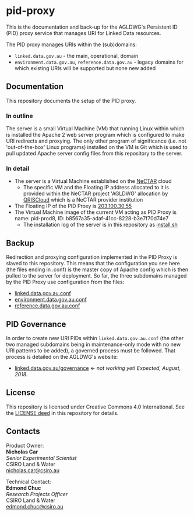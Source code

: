 # pid-proxy
This is the documentation and back-up for the AGLDWG's Persistent ID (PID) proxy service that manages URI for Linked Data resources.

The PID proxy manages URIs within the (sub)domains:

* `linked.data.gov.au` - the main, operational, domain
* `environment.data.gov.au`, `reference.data.gov.au` - legacy domains for which existing URIs will be supported but none new added 


## Documentation
This repository documents the setup of the PID proxy.

### In outline
The server is a small Virtual Machine (VM) that running Linux within which is installed the Apache 2 web server program which is configured to make URI redirects and proxying. The only other program of significance (i.e. not 'out-of-the-box' Linux programs) installed on the VM is Git which is used to pull updated Apache server config files from this repository to the server.

### In detail
* The server is a Virtual Machine established on the [NeCTAR](nectar.org.au) cloud 
  * The specific VM and the Floating IP address allocated to it is provided within the NeCTAR project 'AGLDWG' allocation by [QRISCloud](https://www.qriscloud.org.au/) which is a NeCTAR provider institution 
* The Floating IP of the PID Proxy is [203.100.30.55](http://203.100.30.55)
* The Virtual Machine image of the current VM acting as PID Proxy is name: pid-prod8, ID: b8567a35-adaf-41cc-8228-b3e7f70d74e7
  * The installation log of the server is in this repository as [install.sh](install.sh)


## Backup
Redirection and proxying configuration implemented in the PID Proxy is slaved to this repository. This means that the configuration you see here (the files ending in .conf) is the master copy of Apache config which is then pulled to the server for deployment. So far, the three subdomains managed by the PID Proxy use configuration from the files:

* [linked.data.gov.au.conf](linked.data.gov.au.conf)
* [environment.data.gov.au.conf](environment.data.gov.au.conf)
* [reference.data.gov.au.conf](reference.data.gov.au.conf)


## PID Governance
In order to create new URI PIDs within `linked.data.gov.au.conf` (the other two managed subdomains being in maintenance-only mode with no new URI patterns to be added), a governed process must be followed. That process is detailed on the AGLDWG's website:

* [linked.data.gov.au/governance](http://linked.data.gov.au/governance) <- *not working yet! Expected, August, 2018.*


## License
This repository is licensed under Creative Commons 4.0 International. See the [LICENSE deed](LICENSE) in this repository for details.


## Contacts
Product Owner:  
**Nicholas Car**  
*Senior Experimental Scientist*  
CSIRO Land & Water  
<nicholas.car@csiro.au>  

Technical Contact:  
**Edmond Chuc**  
*Research Projects Officer*  
CSIRO Land & Water  
<edmond.chuc@csiro.au>  
